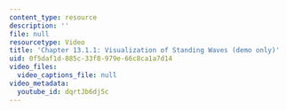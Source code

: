 ```yaml
---
content_type: resource
description: ''
file: null
resourcetype: Video
title: 'Chapter 13.1.1: Visualization of Standing Waves (demo only)'
uid: 0f5daf1d-885c-33f8-979e-66c8ca1a7d14
video_files:
  video_captions_file: null
video_metadata:
  youtube_id: dqrtJb6dj5c
---
```

